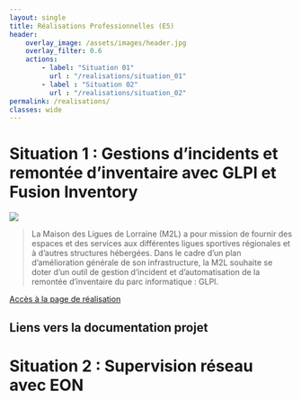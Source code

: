 ```yaml
---
layout: single
title: Réalisations Professionnelles (E5)
header:
    overlay_image: /assets/images/header.jpg
    overlay_filter: 0.6
    actions:
        - label: "Situation 01"
          url : "/realisations/situation_01"
        - label : "Situation 02"
          url : "/realisations/situation_02"
permalink: /realisations/
classes: wide
---
```


# Situation 1 : Gestions d’incidents et remontée d’inventaire avec GLPI et Fusion Inventory

![](https://glpi-project.org/wp-content/uploads/2017/03/logo-glpi-bleu-1.png)

> La Maison des Ligues de Lorraine (M2L) a pour mission de fournir des espaces et des services aux différentes ligues sportives régionales et à d’autres structures hébergées.
Dans le cadre d’un plan d’amélioration générale de son infrastructure, la M2L souhaite se doter d’un outil de gestion d’incident et d’automatisation de la remontée d’inventaire du parc informatique : GLPI.


[Accès à la page de réalisation](/bts/realisations/situation_01)

## Liens vers la documentation projet



# Situation 2 : Supervision réseau avec EON


